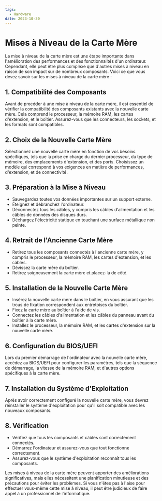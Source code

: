 ```yaml
---
tags:
  - Hardware
date: 2023-10-30
---
```


# Mises à Niveau de la Carte Mère

La mise à niveau de la carte mère est une étape importante dans l'amélioration des performances et des fonctionnalités d'un ordinateur. Cependant, elle peut être plus complexe que d'autres mises à niveau en raison de son impact sur de nombreux composants. Voici ce que vous devez savoir sur les mises à niveau de la carte mère :

## 1. Compatibilité des Composants

Avant de procéder à une mise à niveau de la carte mère, il est essentiel de vérifier la compatibilité des composants existants avec la nouvelle carte mère. Cela comprend le processeur, la mémoire RAM, les cartes d'extension, et le boîtier. Assurez-vous que les connecteurs, les sockets, et les formats sont compatibles.

## 2. Choix de la Nouvelle Carte Mère

Sélectionnez une nouvelle carte mère en fonction de vos besoins spécifiques, tels que la prise en charge du dernier processeur, du type de mémoire, des emplacements d'extension, et des ports. Choisissez un modèle qui correspond à vos exigences en matière de performances, d'extension, et de connectivité.

## 3. Préparation à la Mise à Niveau

- Sauvegardez toutes vos données importantes sur un support externe.
- Éteignez et débranchez l'ordinateur.
- Déconnectez tous les câbles, y compris les câbles d'alimentation et les câbles de données des disques durs.
- Déchargez l'électricité statique en touchant une surface métallique non peinte.

## 4. Retrait de l'Ancienne Carte Mère

- Retirez tous les composants connectés à l'ancienne carte mère, y compris le processeur, la mémoire RAM, les cartes d'extension, et les câbles.
- Dévissez la carte mère du boîtier.
- Retirez soigneusement la carte mère et placez-la de côté.

## 5. Installation de la Nouvelle Carte Mère

- Insérez la nouvelle carte mère dans le boîtier, en vous assurant que les trous de fixation correspondent aux entretoises du boîtier.
- Fixez la carte mère au boîtier à l'aide de vis.
- Connectez les câbles d'alimentation et les câbles du panneau avant du boîtier à la carte mère.
- Installez le processeur, la mémoire RAM, et les cartes d'extension sur la nouvelle carte mère.

## 6. Configuration du BIOS/UEFI

Lors du premier démarrage de l'ordinateur avec la nouvelle carte mère, accédez au BIOS/UEFI pour configurer les paramètres, tels que la séquence de démarrage, la vitesse de la mémoire RAM, et d'autres options spécifiques à la carte mère.

## 7. Installation du Système d'Exploitation

Après avoir correctement configuré la nouvelle carte mère, vous devrez réinstaller le système d'exploitation pour qu'il soit compatible avec les nouveaux composants.

## 8. Vérification

- Vérifiez que tous les composants et câbles sont correctement connectés.
- Démarrez l'ordinateur et assurez-vous que tout fonctionne correctement.
- Assurez-vous que le système d'exploitation reconnaît tous les composants.

Les mises à niveau de la carte mère peuvent apporter des améliorations significatives, mais elles nécessitent une planification minutieuse et des précautions pour éviter les problèmes. Si vous n'êtes pas à l'aise pour effectuer vous-même cette mise à niveau, il peut être judicieux de faire appel à un professionnel de l'informatique.
